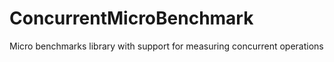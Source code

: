 # ConcurrentMicroBenchmark
Micro benchmarks library with support for measuring concurrent operations
